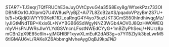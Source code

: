 $START$+TJ3eqrjTQfFRUChE3eJuyOVtCpvuG4a35S8Exy8g/WfxekPzz733OIDBNROx1GJOIpmQ7U4W8usP/yBjZ+Ai77L8ZcB2aXS/pqadoVPzyBm2S7U+b/5+bGjdjOiWYY93KeK1fDLoaRngG4Y4yo75uzUKT3CmS550hIndhiwqgMz/lyJIGtMNdTBP+Kxis6L+NVYBGB66SdWgyNNZ3WGb4AOV0J8QzHW0WEQn1yVHsFNJWRsJlwYLYdGSVncnLFsstNWEdCYyG+1mBZlyPhSeuj/+NUrz8pmCBn2pX9E85c6In+yjMGHlBF1xywXLmEuK2dAB3g+o7Yl15Zlylk3beLwrM56tlGMAU6vL/RAKeXZ6AbbmgMvheAygOqBJ9kp$END$